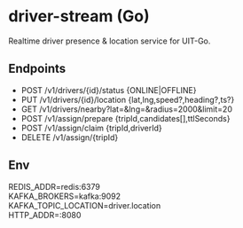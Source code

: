 # driver-stream (Go)
Realtime driver presence & location service for UIT-Go.

## Endpoints
- POST /v1/drivers/{id}/status {ONLINE|OFFLINE}
- PUT  /v1/drivers/{id}/location {lat,lng,speed?,heading?,ts?}
- GET  /v1/drivers/nearby?lat=&lng=&radius=2000&limit=20
- POST /v1/assign/prepare {tripId,candidates[],ttlSeconds}
- POST /v1/assign/claim {tripId,driverId}
- DELETE /v1/assign/{tripId}

## Env
REDIS_ADDR=redis:6379  
KAFKA_BROKERS=kafka:9092  
KAFKA_TOPIC_LOCATION=driver.location  
HTTP_ADDR=:8080
